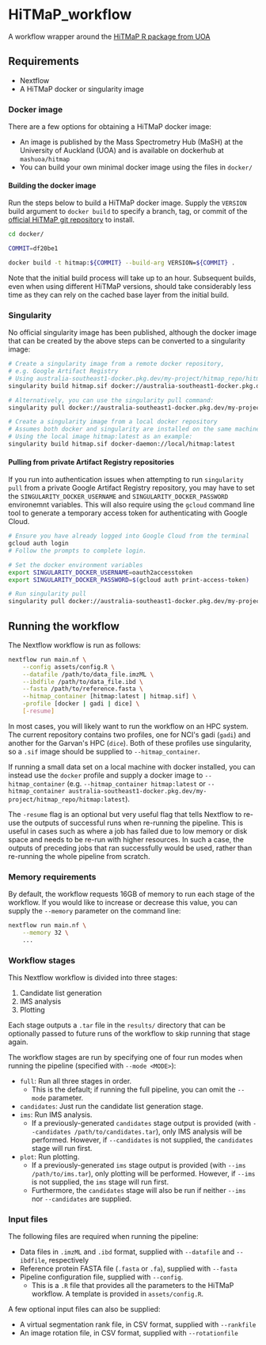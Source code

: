 # HiTMaP_workflow
A workflow wrapper around the [HiTMaP R package from UOA]((https://github.com/MASHUOA/HiTMaP))

## Requirements
- Nextflow
- A HiTMaP docker or singularity image

### Docker image
There are a few options for obtaining a HiTMaP docker image:
- An image is published by the Mass Spectrometry Hub (MaSH) at the University of Auckland (UOA) and is available on dockerhub at `mashuoa/hitmap`
- You can build your own minimal docker image using the files in `docker/`

#### Building the docker image
Run the steps below to build a HiTMaP docker image. Supply the `VERSION` build argument to `docker build` to specify a branch, tag, or commit of the [official HiTMaP git repository](https://github.com/MASHUOA/HiTMaP) to install.

```bash
cd docker/

COMMIT=df20be1

docker build -t hitmap:${COMMIT} --build-arg VERSION=${COMMIT} .
```

Note that the initial build process will take up to an hour. Subsequent builds, even when using different HiTMaP versions, should take considerably less time as they can rely on the cached base layer from the initial build.

### Singularity
No official singularity image has been published, although the docker image that can be created by the above steps can be converted to a singularity image:

```bash
# Create a singularity image from a remote docker repository,
# e.g. Google Artifact Registry
# Using australia-southeast1-docker.pkg.dev/my-project/hitmap_repo/hitmap:latest as an example:
singularity build hitmap.sif docker://australia-southeast1-docker.pkg.dev/my-project/hitmap_repo/hitmap:latest

# Alternatively, you can use the singularity pull command:
singularity pull docker://australia-southeast1-docker.pkg.dev/my-project/hitmap_repo/hitmap:latest

# Create a singularity image from a local docker repository
# Assumes both docker and singularity are installed on the same machine
# Using the local image hitmap:latest as an example:
singularity build hitmap.sif docker-daemon://local/hitmap:latest
```

#### Pulling from private Artifact Registry repositories
If you run into authentication issues when attempting to run `singularity pull` from a private Google Artifact Registry repository, you may have to set the `SINGULARITY_DOCKER_USERNAME` and `SINGULARITY_DOCKER_PASSWORD` environemnt variables. This will also require using the `gcloud` command line tool to generate a temporary access token for authenticating with Google Cloud.

```bash
# Ensure you have already logged into Google Cloud from the terminal
gcloud auth login
# Follow the prompts to complete login.

# Set the docker environment variables
export SINGULARITY_DOCKER_USERNAME=oauth2accesstoken
export SINGULARITY_DOCKER_PASSWORD=$(gcloud auth print-access-token)

# Run singularity pull
singularity pull docker://australia-southeast1-docker.pkg.dev/my-project/hitmap_repo/hitmap:latest
```

## Running the workflow
The Nextflow workflow is run as follows:

```bash
nextflow run main.nf \
    --config assets/config.R \
    --datafile /path/to/data_file.imzML \
    --ibdfile /path/to/data_file.ibd \
    --fasta /path/to/reference.fasta \
    --hitmap_container [hitmap:latest | hitmap.sif] \
    -profile [docker | gadi | dice] \
    [-resume]
```

In most cases, you will likely want to run the workflow on an HPC system. The current repository contains two profiles, one for NCI's gadi (`gadi`) and another for the Garvan's HPC (`dice`). Both of these profiles use singularity, so a `.sif` image should be supplied to `--hitmap_container`.

If running a small data set on a local machine with docker installed, you can instead use the `docker` profile and supply a docker image to `--hitmap_container` (e.g. `--hitmap_container hitmap:latest` or `--hitmap_container australia-southeast1-docker.pkg.dev/my-project/hitmap_repo/hitmap:latest`).

The `-resume` flag is an optional but very useful flag that tells Nextflow to re-use the outputs of successful runs when re-running the pipeline. This is useful in cases such as where a job has failed due to low memory or disk space and needs to be re-run with higher resources. In such a case, the outputs of preceding jobs that ran successfully would be used, rather than re-running the whole pipeline from scratch.

### Memory requirements
By default, the workflow requests 16GB of memory to run each stage of the workflow. If you would like to increase or decrease this value, you can supply the `--memory` parameter on the command line:

```bash
nextflow run main.nf \
    --memory 32 \
    ...
```

### Workflow stages
This Nextflow workflow is divided into three stages:
1. Candidate list generation
2. IMS analysis
3. Plotting

Each stage outputs a `.tar` file in the `results/` directory that can be optionally passed to future runs of the workflow to skip running that stage again.

The workflow stages are run by specifying one of four run modes when running the pipeline (specified with `--mode <MODE>`):
- `full`: Run all three stages in order.
    - This is the default; if running the full pipeline, you can omit the `--mode` parameter.
- `candidates`: Just run the candidate list generation stage.
- `ims`: Run IMS analysis.
    - If a previously-generated `candidates` stage output is provided (with `--candidates /path/to/candidates.tar`), only IMS analysis will be performed. However, if `--candidates` is not supplied, the `candidates` stage will run first.
- `plot`: Run plotting.
    - If a previously-generated `ims` stage output is provided (with `--ims /path/to/ims.tar`), only plotting will be performed. However, if `--ims` is not supplied, the `ims` stage will run first.
    - Furthermore, the `candidates` stage will also be run if neither `--ims` nor `--candidates` are supplied.

### Input files
The following files are required when running the pipeline:
- Data files in `.imzML` and `.ibd` format, supplied with `--datafile` and `--ibdfile`, respectively
- Reference protein FASTA file (`.fasta` or `.fa`), supplied with `--fasta`
- Pipeline configuration file, supplied with `--config`.
    - This is a `.R` file that provides all the parameters to the HiTMaP workflow. A template is provided in `assets/config.R`.

A few optional input files can also be supplied:
- A virtual segmentation rank file, in CSV format, supplied with `--rankfile`
- An image rotation file, in CSV format, supplied with `--rotationfile`
